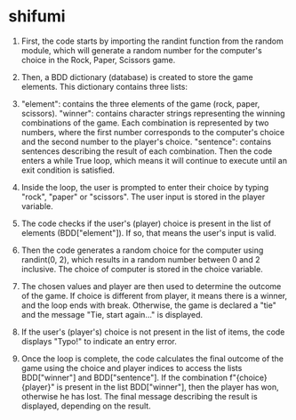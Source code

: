 # shifumi

1. First, the code starts by importing the randint function from the random module, which will generate a random number for the computer's choice in the Rock, Paper, Scissors game.

2. Then, a BDD dictionary (database) is created to store the game elements. This dictionary contains three lists:

3. "element": contains the three elements of the game (rock, paper, scissors).
"winner": contains character strings representing the winning combinations of the game. Each combination is represented by two numbers, where the first number corresponds to the computer's choice and the second number to the player's choice.
"sentence": contains sentences describing the result of each combination.
Then the code enters a while True loop, which means it will continue to execute until an exit condition is satisfied.

4. Inside the loop, the user is prompted to enter their choice by typing "rock", "paper" or "scissors". The user input is stored in the player variable.

5. The code checks if the user's (player) choice is present in the list of elements (BDD["element"]). If so, that means the user's input is valid.

6. Then the code generates a random choice for the computer using randint(0, 2), which results in a random number between 0 and 2 inclusive. The choice of computer is stored in the choice variable.

7. The chosen values ​​and player are then used to determine the outcome of the game. If choice is different from player, it means there is a winner, and the loop ends with break. Otherwise, the game is declared a "tie" and the message "Tie, start again..." is displayed.

8. If the user's (player's) choice is not present in the list of items, the code displays "Typo!" to indicate an entry error.

9. Once the loop is complete, the code calculates the final outcome of the game using the choice and player indices to access the lists BDD["winner"] and BDD["sentence"]. If the combination f"{choice}{player}" is present in the list BDD["winner"], then the player has won, otherwise he has lost. The final message describing the result is displayed, depending on the result.
